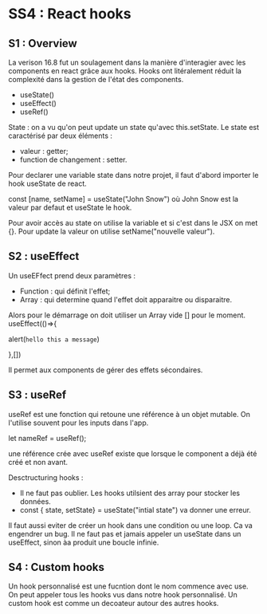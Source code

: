 # SS4 : React hooks

## S1 : Overview
La verison 16.8 fut un soulagement dans la manière d'interagier avec les components
en react grâce aux hooks. Hooks ont litéralement réduit la complexité dans la gestion
de l'état des components.

- useState()
- useEffect()
- useRef()

State : on a vu qu'on peut update un state qu'avec this.setState.
Le state est caractérisé par deux éléments :
- valeur : getter;
- function de changement : setter.

Pour declarer une variable state dans notre projet, il faut d'abord importer
le hook useState de react. 

const [name, setName] = useState("John Snow") où John Snow est la valeur par defaut
et useState le hook. 

Pour avoir accès au state on utilise la variable et si c'est dans le JSX on met {}.
Pour update la valeur on utilise setName("nouvelle valeur").


## S2 : useEffect
Un useEFfect prend deux paramètres : 
- Function : qui définit l'effet;
- Array : qui determine quand l'effet doit apparaitre ou disparaitre.

Alors pour le démarrage on doit utiliser un Array vide [] pour le moment. 
useEffect(()=>{

 alert(`hello this a message`)

},[])

Il permet aux components de gérer des effets sécondaires. 


## S3 : useRef
useRef est une fonction qui retoune une référence à un objet mutable. On l'utilise souvent pour les
inputs dans l'app.

let nameRef = useRef();

une référence crée avec useRef existe que lorsque le component a déjà été créé et non avant.

Desctructuring hooks : 
- Il ne faut pas oublier. Les hooks utilsient des array pour stocker les données. 
- const { state, setState} = useState("intial state") va donner une erreur. 

Il faut aussi eviter de créer un hook dans une condition ou une loop. Ca va engendrer un bug. 
Il ne faut pas et jamais appeler un useState dans un useEffect, sinon àa produit une boucle infinie.


## S4 : Custom hooks
Un hook personnalisé est une fucntion dont le nom commence avec use. On peut appeler tous les hooks vus
dans notre hook personnalisé. Un custom hook est comme un decoateur autour des autres hooks. 


